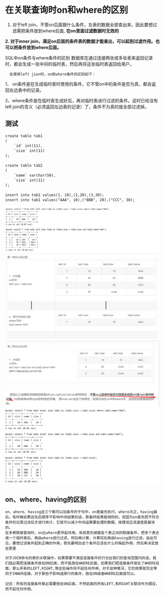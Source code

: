 ﻿# 在关联查询时on和where的区别

1. 对于left join，不管on后面跟什么条件，左表的数据全部查出来，因此要想过滤需把条件放到where后面, __在on里面过滤数据时无效的__

__2. 对于inner join，满足on后面的条件表的数据才能查出，可以起到过滤作用。也可以把条件放到where后面。__

SQL中on条件与where条件的区别
       数据库在通过连接两张或多张表来返回记录时，都会生成一张中间的临时表，然后再将这张临时表返回给用户。

      在使用left jion时，on和where条件的区别如下：

1、 on条件是在生成临时表时使用的条件，它不管on中的条件是否为真，都会返回左边表中的记录。

2、where条件是在临时表生成好后，再对临时表进行过滤的条件。这时已经没有left join的含义（必须返回左边表的记录）了，条件不为真的就全部过滤掉。

## 测试

```
create table tab1
(
	`id` int(11),
	`size` int(11)
);

create table tab2
(
	`name` varchar(50),
	`size` int(11)
);

insert into tab1 values(1, 10),(2,20),(3,30);
insert into tab1 values("AAA", 10),("BBB", 20),("CCC", 30);
```
![左连接中on和where的区别](关联查询on和where的区别/左连接中on和where的区别.png)
![左连接条件添加到where中](关联查询on和where的区别/左连接条件添加到where中.png)
![左连接条件添加到on中](关联查询on和where的区别/左连接条件添加到on中.png)
![内连接中on和where的区别](关联查询on和where的区别/内连接中on和where的区别.png)

## on、where、having的区别

    on、where、having这三个都可以加条件的子句中，on是最先执行，where次之，having最后。有时候如果这先后顺序不影响中间结果的话，那最终结果是相同的。但因为on是先把不符合条件的记录过滤后才进行统计，它就可以减少中间运算要处理的数据，按理说应该速度是最快的。   
    在多表联接查询时，on比where更早起作用。系统首先根据各个表之间的联接条件，把多个表合成一个临时表后，再由where进行过滤，然后再计算，计算完后再由having进行过滤。由此可见，要想过滤条件起到正确的作用，首先要明白这个条件应该在什么时候起作用，然后再决定放在那里

    
```
对于JOIN参与的表的关联操作，如果需要不满足连接条件的行也在我们的查询范围内的话，我们就必需把连接条件放在ON后面，而不能放在WHERE后面，如果我们把连接条件放在了WHERE后面，那么所有的LEFT,RIGHT,等这些操作将不起任何作用，对于这种情况，它的效果就完全等同于INNER连接。对于那些不影响选择行的条件，放在ON或者WHERE后面就可以。

记住：所有的连接条件都必需要放在ON后面，不然前面的所有LEFT,和RIGHT关联将作为摆设，而不起任何作用。
```


